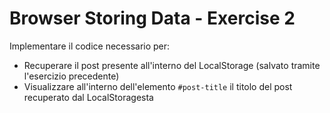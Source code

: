 # Browser Storing Data - Exercise 2
Implementare il codice necessario per:
* Recuperare il post presente all'interno del LocalStorage (salvato tramite l'esercizio precedente)
* Visualizzare all'interno dell'elemento `#post-title` il titolo del post recuperato dal LocalStoragesta